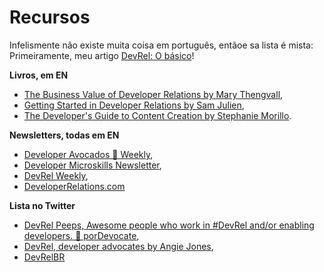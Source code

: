 # Recursos

Infelismente não existe muita coisa em português, entãoe sa lista é mista:
Primeiramente, meu artigo [DevRel: O básico](https://dev.to/pachicodes/devrel-the-basics-j3o)!

**Livros, em EN**
- [The Business Value of Developer Relations by Mary Thengvall](https://www.persea-consulting.com/book),
- [Getting Started in Developer Relations by Sam Julien](https://learn.samjulien.com/getting-started-in-developer-relations),
- [The Developer's Guide to Content Creation by Stephanie Morillo](https://www.developersguidetocontent.com/).

**Newsletters, todas em EN**
- [Developer Avocados 🥑 Weekly](https://tinyletter.com/developeravocados),
- [Developer Microskills Newsletter](https://www.samjulien.com/),
- [DevRel Weekly](https://devrelweekly.com/),
- [DeveloperRelations.com](https://developerrelations.com/newsletter)

**Lista no Twitter**
- [DevRel Peeps, Awesome people who work in #DevRel and/or enabling developers. 🥑 porDevocate](https://twitter.com/i/lists/1429519267062501377),
- [DevRel, developer advocates by Angie Jones](https://twitter.com/i/lists/1157031092102189056),
- [DevRelBR](https://twitter.com/i/lists/1367493848512024577)
